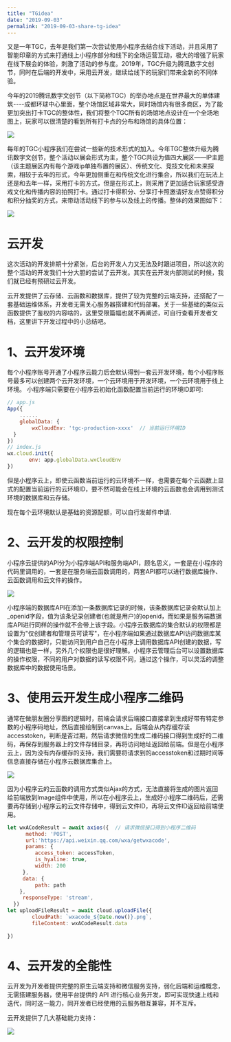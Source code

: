 ```yaml
---
title: "TGidea"
date: "2019-09-03"
permalink: "2019-09-03-share-tg-idea"
---
```


又是一年TGC，去年是我们第一次尝试使用小程序去结合线下活动，并且采用了智能印章的方式来打通线上小程序部分和线下的全场运营互动，极大的增强了玩家在线下展会的体验，刺激了活动的参与度。2019年，TGC升级为腾讯数字文创节，同时在后端的开发中，采用云开发，继续给线下的玩家们带来全新的不同体验。

今年的2019腾讯数字文创节（以下简称TGC）的举办地点是在世界最大的单体建筑----成都环球中心里面，整个场馆区域非常大，同时场馆内有很多商区，为了能更加突出打卡TGC的整体性，我们将整个TGC所有的场馆地点设计在一个全场地图上，玩家可以很清楚的看到所有打卡点的分布和场馆的具体位置：

![](https://puui.qpic.cn/vupload/0/20190807_1565167502897_an5vyorxggj.webp/0)

每年的TGC小程序我们在尝试一些新的技术形式的加入。今年TGC整体升级为腾讯数字文创节，整个活动以展会形式为主，整个TGC共设为值四大展区——IP主题（该主题展区内有每个游戏ip单独布置的展区）、传统文化、竞技文化和未来探索，相较于去年的形式，今年更加侧重在和传统文化进行集合，所以我们在玩法上还是和去年一样，采用打卡的方式，但是在形式上，则采用了更加适合玩家感受游戏文化和传播内容的拍照打卡。通过打卡得积分、分享打卡照邀请好友点赞得积分和积分抽奖的方式，来带动活动线下的参与以及线上的传播。整体的效果图如下：

![](https://puui.qpic.cn/vupload/0/20190807_1565167534352_7q3ehvdmm5l.webp/0)

# 云开发
这次活动的开发排期十分紧张，后台的开发人力又无法及时跟进项目，所以这次的整个活动的开发我们十分大胆的尝试了云开发。其实在云开发内部测试的时候，我们就已经有预研过云开发。

云开发提供了云存储、云函数和数据库，提供了较为完整的云端支持，还搭配了一套基础运维体系，开发者无需关心服务器搭建和代码部署。关于一些基础的类似云函数提供了鉴权的内容啥的，这里受限篇幅也就不再阐述，可自行查看开发者文档，这里讲下开发过程中的小总结吧。

# 1、云开发环境
每个小程序账号开通了小程序云能力后会默认得到一套云开发环境，每个小程序账号最多可以创建两个云开发环境，一个云环境用于开发环境，一个云环境用于线上环境。
小程序端只需要在小程序云初始化函数配置当前运行的环境ID即可:

```javascript
// app.js
App({
    ......
    globalData: {
        wxCloudEnv: 'tgc-production-xxxx'  // 当前运行环境ID   
  }
})
// index.js
wx.cloud.init({
       env: app.globalData.wxCloudEnv
})
```

但是小程序云上，即使云函数当前运行的云环境不一样，也需要在每个云函数上显式的配置当前运行的云环境ID，要不然可能会在线上环境的云函数也会调用到测试环境的数据库和云存储。

现在每个云环境默认是基础的资源配额，可以自行发邮件申请.

# 2、云开发的权限控制
小程序云提供的API分为小程序端API和服务端API，顾名思义，一套是在小程序的代码里调用的，一套是在服务端云函数调用的，两套API都可以进行数据库操作、云函数调用和云文件的操作。

![](https://puui.qpic.cn/vupload/0/20190807_1565167848571_k96pmcszxjc.webp/0)

小程序端的数据库API在添加一条数据库记录的时候，该条数据库记录会默认加上_openid字段，值为该条记录创建者(也就是用户)的openid，而如果是服务端数据库API进行同样的操作就不会带上该字段。小程序云数据库的集合默认的权限都是设置为"仅创建者和管理员可读写"，在小程序端如果通过数据库API访问数据库某个集合的数据时，只能访问到用户自己在小程序上调用数据库API创建的数据，写的逻辑也是一样，另外几个权限也是很好理解。小程序云管理后台可以设置数据库的操作权限，不同的用户对数据的读写权限不同，通过这个操作，可以灵活的调整数据库中的数据使用场景。

# 3、使用云开发生成小程序二维码
通常在做朋友圈分享图的逻辑时，前端会请求后端接口直接拿到生成好带有特定参数的小程序码地址，然后直接绘制到canvas上。后端会从内存缓存读accesstoken，判断是否过期，然后请求微信的生成二维码接口得到生成好的二维码，再保存到服务器上的文件存储目录，再将访问地址返回给前端。但是在小程序云上，因为没有内存缓存的支持，我们需要将请求到的accesstoken和过期时间等信息直接存储在小程序云数据库集合上。

![](https://puui.qpic.cn/vupload/0/20190807_1565167894907_xvpoyi8q2s.webp/0)

因为小程序云的云函数的调用方式类似Ajax的方式，无法直接将生成的图片返回给前端放到Image组件中使用，所以在小程序云上，生成好小程序二维码后，还需要再存储到小程序云的云文件存储中，得到云文件ID，再将云文件ID返回给前端使用。

```javascript
let wxACodeResult = await axios({  // 请求微信接口得到小程序二维码
      method: 'POST',
      url:'https://api.weixin.qq.com/wxa/getwxacode',
      params: {
         access_token: accessToken,
         is_hyaline: true,
         width: 200
     },
     data: {
         path: path
    },
     responseType: 'stream',
  })
let uploadFileResult = await cloud.uploadFile({
        cloudPath: `wxacode_${Date.now()}.png`,
        fileContent: wxACodeResult.data
 
})
```

# 4、云开发的全能性
云开发为开发者提供完整的原生云端支持和微信服务支持，弱化后端和运维概念，无需搭建服务器，使用平台提供的 API 进行核心业务开发，即可实现快速上线和迭代，同时这一能力，同开发者已经使用的云服务相互兼容，并不互斥。

云开发提供了几大基础能力支持：

![](https://puui.qpic.cn/vupload/0/20190807_1565168321401_r7abvj224gf.webp/0)
